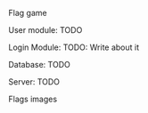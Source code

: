 Flag game

User module:
TODO

Login Module:
TODO: Write about it

Database:
TODO

Server:
TODO

Flags images
